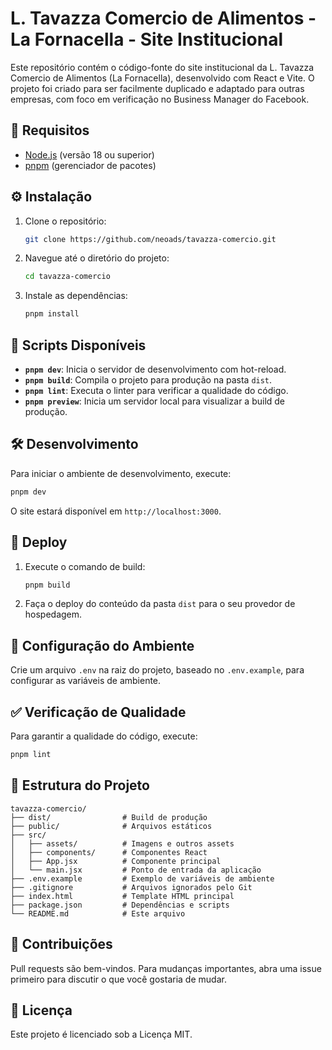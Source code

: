 # L. Tavazza Comercio de Alimentos - La Fornacella - Site Institucional

Este repositório contém o código-fonte do site institucional da L. Tavazza Comercio de Alimentos (La Fornacella), desenvolvido com React e Vite. O projeto foi criado para ser facilmente duplicado e adaptado para outras empresas, com foco em verificação no Business Manager do Facebook.

## 🚀 Requisitos

- [Node.js](https://nodejs.org/) (versão 18 ou superior)
- [pnpm](https://pnpm.io/) (gerenciador de pacotes)

## ⚙️ Instalação

1. Clone o repositório:
   ```bash
   git clone https://github.com/neoads/tavazza-comercio.git
   ```

2. Navegue até o diretório do projeto:
   ```bash
   cd tavazza-comercio
   ```

3. Instale as dependências:
   ```bash
   pnpm install
   ```

## 📜 Scripts Disponíveis

- **`pnpm dev`**: Inicia o servidor de desenvolvimento com hot-reload.
- **`pnpm build`**: Compila o projeto para produção na pasta `dist`.
- **`pnpm lint`**: Executa o linter para verificar a qualidade do código.
- **`pnpm preview`**: Inicia um servidor local para visualizar a build de produção.

## 🛠️ Desenvolvimento

Para iniciar o ambiente de desenvolvimento, execute:

```bash
pnpm dev
```

O site estará disponível em `http://localhost:3000`.

## 🚀 Deploy

1. Execute o comando de build:
   ```bash
   pnpm build
   ```

2. Faça o deploy do conteúdo da pasta `dist` para o seu provedor de hospedagem.

## 🔧 Configuração do Ambiente

Crie um arquivo `.env` na raiz do projeto, baseado no `.env.example`, para configurar as variáveis de ambiente.

## ✅ Verificação de Qualidade

Para garantir a qualidade do código, execute:

```bash
pnpm lint
```

## 📂 Estrutura do Projeto

```
tavazza-comercio/
├── dist/                # Build de produção
├── public/              # Arquivos estáticos
├── src/
│   ├── assets/          # Imagens e outros assets
│   ├── components/      # Componentes React
│   ├── App.jsx          # Componente principal
│   └── main.jsx         # Ponto de entrada da aplicação
├── .env.example         # Exemplo de variáveis de ambiente
├── .gitignore           # Arquivos ignorados pelo Git
├── index.html           # Template HTML principal
├── package.json         # Dependências e scripts
└── README.md            # Este arquivo
```

## 🤝 Contribuições

Pull requests são bem-vindos. Para mudanças importantes, abra uma issue primeiro para discutir o que você gostaria de mudar.

## 📄 Licença

Este projeto é licenciado sob a Licença MIT.

